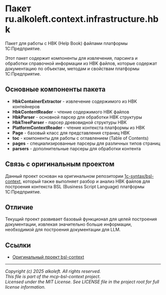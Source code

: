 # Пакет ru.alkoleft.context.infrastructure.hbk

Пакет для работы с HBK (Help Book) файлами платформы 1С:Предприятие.

Этот пакет содержит компоненты для извлечения, парсинга и обработки 
справочной информации из HBK файлов, которые содержат документацию по 
объектам, методам и свойствам платформы 1С:Предприятие.

## Основные компоненты пакета

- **HbkContainerExtractor** - извлечение содержимого из HBK контейнеров
- **HbkContentReader** - чтение содержимого HBK файлов
- **HbkParser** - основной парсер для обработки HBK структуры
- **HbkTreeParser** - парсер древовидной структуры HBK
- **PlatformContextReader** - чтение контекста платформы из HBK
- **Page** - базовый класс для представления страниц HBK
- **toc** - компоненты для работы с оглавлением (Table of Contents)
- **pages** - специализированные парсеры для различных типов страниц
- **parsers** - дополнительные парсеры для обработки контента

## Связь с оригинальным проектом

Данный проект основан на оригинальном репозитории 
[1c-syntax/bsl-context](https://github.com/1c-syntax/bsl-context), 
который также выполняет разбор и анализ HBK файлов для построения контекста 
BSL (Business Script Language) платформы 1С:Предприятие.

## Отличие

Текущий проект развивает базовый функционал для целей построения документации, 
извлекая значительно больше информации, необходимой для построения документации для LLM. 

## Ссылки

- [Оригинальный проект bsl-context](https://github.com/1c-syntax/bsl-context)

---

*Copyright (c) 2025 alkoleft. All rights reserved.*  
*This file is part of the mcp-bsl-context project.*  
*Licensed under the MIT License. See LICENSE file in the project root for full license information.*